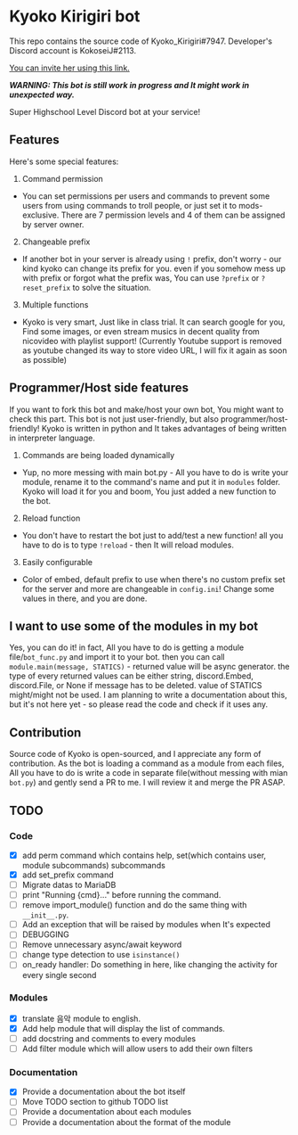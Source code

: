 # Kyoko Kirigiri bot

This repo contains the source code of Kyoko_Kirigiri#7947. Developer's Discord account is KokoseiJ#2113.

[You can invite her using this link.](https://discordapp.com/api/oauth2/authorize?client_id=687805965042712587&scope=bot&permissions=104201280/)

***WARNING: This bot is still work in progress and It might work in unexpected way.***

Super Highschool Level Discord bot at your service!

## Features
Here's some special features:
1. Command permission
 - You can set permissions per users and commands to prevent some users from using commands to troll people, or just set it to mods-exclusive. There are 7 permission levels and 4 of them can be assigned by server owner. 
2. Changeable prefix
 - If another bot in your server is already using `!` prefix, don't worry - our kind kyoko can change its prefix for you. even if you somehow mess up with prefix or forgot what the prefix was, You can use `?prefix` or `?reset_prefix` to solve the situation.
3. Multiple functions
  - Kyoko is very smart, Just like in class trial. It can search google for you, Find some images, or even stream musics in decent quality from nicovideo with playlist support! (Currently Youtube support is removed as youtube changed its way to store video URL, I will fix it again as soon as possible)

## Programmer/Host side features
If you want to fork this bot and make/host your own bot, You might want to check this part. This bot is not just user-friendly, but also programmer/host-friendly! Kyoko is written in python and It takes advantages of being written in interpreter language.
1. Commands are being loaded dynamically
 - Yup, no more messing with main bot.py - All you have to do is write your module, rename it to the command's name and put it in `modules` folder. Kyoko will load it for you and boom, You just added a new function to the bot.
2. Reload function
 - You don't have to restart the bot just to add/test a new function! all you have to do is to type `!reload` - then It will reload modules.
3. Easily configurable
 - Color of embed, default prefix to use when there's no custom prefix set for the server and more are changeable in `config.ini`! Change some values in there, and you are done.

## I want to use some of the modules in my bot
Yes, you can do it! in fact, All you have to do is getting a module file/`bot_func.py` and import it to your bot. then you can call `module.main(message, STATICS)` - returned value will be async generator. the type of every returned values can be either string, discord.Embed, discord.File, or None if message has to be deleted. value of STATICS might/might not be used. I am planning to write a documentation about this, but it's not here yet - so please read the code and check if it uses any.

## Contribution
Source code of Kyoko is open-sourced, and I appreciate any form of contribution. As the bot is loading a command as a module from each files, All you have to do is write a code in separate file(without messing with mian `bot.py`) and gently send a PR to me. I will review it and merge the PR ASAP.

## TODO

### Code
 * [x] add perm command which contains help, set(which contains user, module subcommands) subcommands
 * [x] add set_prefix command
 * [ ] Migrate datas to MariaDB
 * [ ] print "Running {cmd}..." before running the command.
 * [ ] remove import_module() function and do the same thing with `__init__.py`.
 * [ ] Add an exception that will be raised by modules when It's expected
 * [ ] DEBUGGING
 * [ ] Remove unnecessary async/await keyword
 * [ ] change type detection to use `isinstance()`
 * [ ] on_ready handler:  Do something in here, like changing the activity for every single second
 
### Modules
 
 * [x] translate 음악 module to english.
 * [x] Add help module that will display the list of commands.
 * [ ] add docstring and comments to every modules
 * [ ] Add filter module which will allow users to add their own filters

### Documentation
 * [x] Provide a documentation about the bot itself
 * [ ] Move TODO section to github TODO list
 * [ ] Provide a documentation about each modules
 * [ ] Provide a documentation about the format of the module